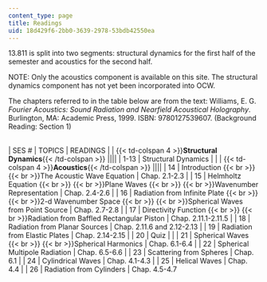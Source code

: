 ```yaml
---
content_type: page
title: Readings
uid: 18d429f6-2bb0-3639-2978-53bdb42550ea
---
```


13.811 is split into two segments: structural dynamics for the first half of the semester and acoustics for the second half.

NOTE: Only the acoustics component is available on this site. The structural dynamics component has not yet been incorporated into OCW.

The chapters referred to in the table below are from the text: Williams, E. G. _Fourier Acoustics: Sound Radiation and Nearfield Acoustical Holography_. Burlington, MA: Academic Press, 1999. ISBN: 9780127539607. (Background Reading: Section 1)  
 

| SES # | TOPICS | READINGS |
| {{< td-colspan 4 >}}**Structural Dynamics**{{< /td-colspan >}} ||||
| 1-13 | Structural Dynamics |  |
| {{< td-colspan 4 >}}**Acoustics**{{< /td-colspan >}} ||||
| 14 | Introduction  {{< br >}}  {{< br >}}The Acoustic Wave Equation | Chap. 2.1-2.3 |
| 15 | Helmholtz Equation  {{< br >}}  {{< br >}}Plane Waves  {{< br >}}  {{< br >}}Wavenumber Representation | Chap. 2.4-2.6 |
| 16 | Radiation from Infinite Plate  {{< br >}}  {{< br >}}2-d Wavenumber Space  {{< br >}}  {{< br >}}Spherical Waves from Point Source | Chap. 2.7-2.8 |
| 17 | Directivity Function  {{< br >}}  {{< br >}}Radiation from Baffled Rectangular Piston | Chap. 2.11.1-2.11.5 |
| 18 | Radiation from Planar Sources | Chap. 2.11.6 and 2.12-2.13 |
| 19 | Radiation from Elastic Plates | Chap. 2.14-2.15 |
| 20 | Quiz |  |
| 21 | Spherical Waves  {{< br >}}  {{< br >}}Spherical Harmonics | Chap. 6.1-6.4 |
| 22 | Spherical Multipole Radiation | Chap. 6.5-6.6 |
| 23 | Scattering from Spheres | Chap. 6.1 |
| 24 | Cylindrical Waves | Chap. 4.1-4.3 |
| 25 | Helical Waves | Chap. 4.4 |
| 26 | Radiation from Cylinders | Chap. 4.5-4.7